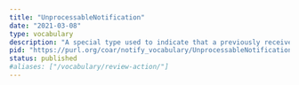 ```yaml
---
title: "UnprocessableNotification"
date: "2021-03-08"
type: vocabulary
description: "A special type used to indicate that a previously received notification was un-processable for some reason"
pid: "https://purl.org/coar/notify_vocabulary/UnprocessableNotification"
status: published
#aliases: ["/vocabulary/review-action/"]
---
```


